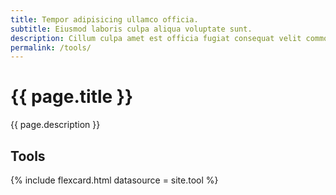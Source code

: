 ```yaml
---
title: Tempor adipisicing ullamco officia.
subtitle: Eiusmod laboris culpa aliqua voluptate sunt.
description: Cillum culpa amet est officia fugiat consequat velit commodo aute.Ex elit ad commodo exercitation proident sit excepteur laboris sunt.
permalink: /tools/
---
```

<!--v1.2.121 pages/collections/tools.md-->
# {{ page.title }} 

{{ page.description }}

## Tools

{% include flexcard.html datasource = site.tool %}

